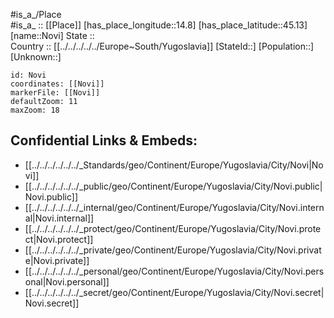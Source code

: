 ﻿---
location: [45.13,14.8] 
mapzoom: [7,12] 
mapmarker: city 
type: City
tags:
- geo/City


SpocWebEntityId: 32971
isDeleted: false
confidential: public

---
#is_a_/Place  
#is_a_ :: [[Place]] 
[has_place_longitude::14.8] 
[has_place_latitude::45.13] 
[name::Novi] 
State ::  
Country :: [[../../../../../Europe~South/Yugoslavia]] 
[StateId::] 
[Population::] 
[Unknown::] 


```leaflet
id: Novi
coordinates: [[Novi]] 
markerFile: [[Novi]] 
defaultZoom: 11 
maxZoom: 18
```


## Confidential Links & Embeds: 
- [[../../../../../../_Standards/geo/Continent/Europe/Yugoslavia/City/Novi|Novi]] 
- [[../../../../../../_public/geo/Continent/Europe/Yugoslavia/City/Novi.public|Novi.public]] 
- [[../../../../../../_internal/geo/Continent/Europe/Yugoslavia/City/Novi.internal|Novi.internal]] 
- [[../../../../../../_protect/geo/Continent/Europe/Yugoslavia/City/Novi.protect|Novi.protect]] 
- [[../../../../../../_private/geo/Continent/Europe/Yugoslavia/City/Novi.private|Novi.private]] 
- [[../../../../../../_personal/geo/Continent/Europe/Yugoslavia/City/Novi.personal|Novi.personal]] 
- [[../../../../../../_secret/geo/Continent/Europe/Yugoslavia/City/Novi.secret|Novi.secret]] 
